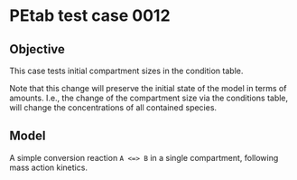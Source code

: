 # PEtab test case 0012

## Objective

This case tests initial compartment sizes in the condition table.

Note that this change will preserve the initial state of the model in terms
of amounts. I.e., the change of the compartment size via the conditions table,
will change the concentrations of all contained species.

## Model

A simple conversion reaction `A <=> B` in a single compartment, following
mass action kinetics.

